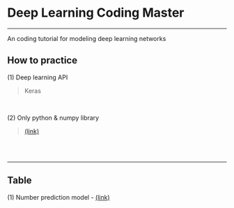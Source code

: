 # Deep Learning Coding Master 
*** 
An coding tutorial for modeling deep learning networks <br/>


## How to practice 
(1) Deep learning API
> Keras 

<br/>

(2) Only python & numpy library <br/>
> [ (link) ](https://github.com/DoranLyong/DL_coding_master/tree/master/Practic1)


<br/><br/>

***
## Table 
(1) Number prediction model - [ (link) ](https://github.com/DoranLyong/DL_coding_master/tree/master/Practic1)
